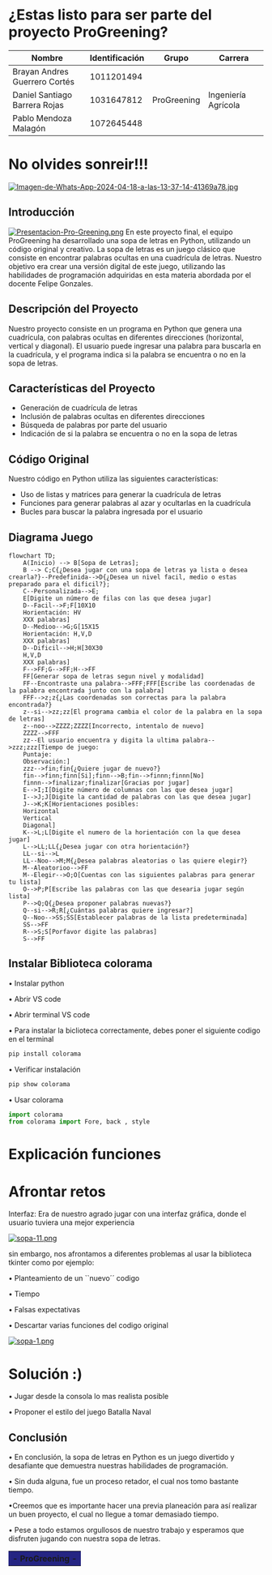 # ¿Estas listo para ser parte del proyecto ProGreening?

| Nombre                       | Identificación |      Grupo      |      Carrera        |
|------------------------------|----------------|-----------------|---------------------|
| Brayan Andres Guerrero Cortés| 1011201494     |                 |                     |
| Daniel Santiago Barrera Rojas| 1031647812     |   ProGreening   | Ingeniería Agrícola |
| Pablo Mendoza Malagón        | 1072645448     |                 |                     |

# No olvides sonreir!!!
[![Imagen-de-Whats-App-2024-04-18-a-las-13-37-14-41369a78.jpg](https://i.postimg.cc/MKtYzt5J/Imagen-de-Whats-App-2024-04-18-a-las-13-37-14-41369a78.jpg)](https://postimg.cc/CzB8NG9c)
<table cellspacing="1" bgcolor="" align="center">
  <tr bgcolor="#252582">
    <th><b>- ProGreening - </b></th>
  </tr>

## Introducción
[![Presentacion-Pro-Greening.png](https://i.postimg.cc/6pXfs0yZ/Presentacion-Pro-Greening.png)](https://postimg.cc/0bVwD7G5)
En este proyecto final, el equipo ProGreening ha desarrollado una sopa de letras en Python, utilizando un código original y creativo. La sopa de letras es un juego clásico que consiste en encontrar palabras ocultas en una cuadrícula de letras. Nuestro objetivo era crear una versión digital de este juego, utilizando las habilidades de programación adquiridas en esta materia abordada por el docente Felipe Gonzales.

## Descripción del Proyecto

Nuestro proyecto consiste en un programa en Python que genera una cuadrícula, con palabras ocultas en diferentes direcciones (horizontal, vertical y diagonal). El usuario puede ingresar una palabra para buscarla en la cuadrícula, y el programa indica si la palabra se encuentra o no en la sopa de letras.

## Características del Proyecto

- Generación de cuadrícula de letras
- Inclusión de palabras ocultas en diferentes direcciones
- Búsqueda de palabras por parte del usuario
- Indicación de si la palabra se encuentra o no en la sopa de letras

## Código Original

Nuestro código en Python utiliza las siguientes características:

- Uso de listas y matrices para generar la cuadrícula de letras
- Funciones para generar palabras al azar y ocultarlas en la cuadrícula
- Bucles para buscar la palabra ingresada por el usuario

## Diagrama Juego
````mermaid
flowchart TD;
    A(Inicio) --> B[Sopa de Letras]; 
    B --> C;C{¿Desea jugar con una sopa de letras ya lista o desea crearla?}--Predefinida-->D{¿Desea un nivel facil, medio o estas preparado para el dificil?};
    C--Personalizada-->E;
    E[Digite un número de filas con las que desea jugar]
    D--Facil-->F;F[10X10
    Horientación: HV
    XXX palabras]
    D--Medioo-->G;G[15X15
    Horientación: H,V,D
    XXX palabras]
    D--Dificil-->H;H[30X30
    H,V,D
    XXX palabras]
    F-->FF;G-->FF;H-->FF
    FF[Generar sopa de letras segun nivel y modalidad]
    FF--Encontraste una palabra-->FFF;FFF[Escribe las coordenadas de la palabra encontrada junto con la palabra]
    FFF-->z;z{¿Las coordenadas son correctas para la palabra encontrada?}
    z--si-->zz;zz[El programa cambia el color de la palabra en la sopa de letras]
    z--noo-->ZZZZ;ZZZZ[Incorrecto, intentalo de nuevo]
    ZZZZ-->FFF
    zz--El usuario encuentra y digita la ultima palabra-->zzz;zzz[Tiempo de juego:
    Puntaje:
    Observación:]
    zzz-->fin;fin{¿Quiere jugar de nuevo?}
    fin-->finn;finn[Si];finn-->B;fin-->finnn;finnn[No]
    finnn-->finalizar;finalizar[Gracias por jugar]
    E-->I;I[Digite número de columnas con las que desea jugar]
    I-->J;J[Digite la cantidad de palabras con las que desea jugar]
    J-->K;K[Horientaciones posibles:
    Horizontal
    Vertical
    Diagonal]
    K-->L;L[Digite el numero de la horientación con la que desea jugar]
    L-->LL;LL{¿Desea jugar con otra horientación?}
    LL--si-->L
    LL--Noo-->M;M{¿Desea palabras aleatorias o las quiere elegir?}
    M--Aleatorioo-->FF
    M--Elegir-->O;O[Cuentas con las siguientes palabras para generar tu lista]
    O-->P;P[Escribe las palabras con las que desearia jugar según lista]
    P-->Q;Q{¿Desea proponer palabras nuevas?}
    Q--si-->R;R[¿Cuántas palabras quiere ingresar?]
    Q--Noo-->SS;SS[Establecer palabras de la lista predeterminada]
    SS-->FF
    R-->S;S[Porfavor digite las palabras]
    S-->FF

````

## Instalar Biblioteca colorama
• Instalar python

• Abrir VS code

• Abrir terminal  VS code

• Para instalar la biclioteca correctamente, debes poner el siguiente codigo en el terminal
````python
pip install colorama
````
• Verificar instalación
````python
pip show colorama
````
• Usar colorama
````python
import colorama
from colorama import Fore, back , style
```` 
# Explicación funciones


# Afrontar retos
Interfaz: Era de nuestro agrado jugar con una interfaz gráfica, donde el usuario tuviera una mejor experiencia

[![sopa-11.png](https://i.postimg.cc/sf0WyRg7/sopa-11.png)](https://postimg.cc/3WmNCVpx)

sin embargo, nos afrontamos a diferentes problemas al usar la biblioteca tkinter como por ejemplo:

• Planteamiento de un ``nuevo´´ codigo

• Tiempo

• Falsas expectativas

• Descartar varias funciones del codigo original

[![sopa-1.png](https://i.postimg.cc/hvwQ0V5p/sopa-1.png)](https://postimg.cc/wRXBqRHm)

# Solución :)
• Jugar desde la consola lo mas realista posible

• Proponer el estilo del juego Batalla Naval 

## Conclusión

• En conclusión, la sopa de letras en Python es un juego divertido y desafiante que demuestra nuestras habilidades de programación.

• Sin duda alguna, fue un proceso retador, el cual nos tomo bastante tiempo. 

•Creemos que es importante hacer una previa planeación para así realizar un buen proyecto, el cual no llegue a tomar demasiado tiempo. 

• Pese a todo estamos orgullosos de nuestro trabajo y esperamos que disfruten jugando con nuestra sopa de letras.

